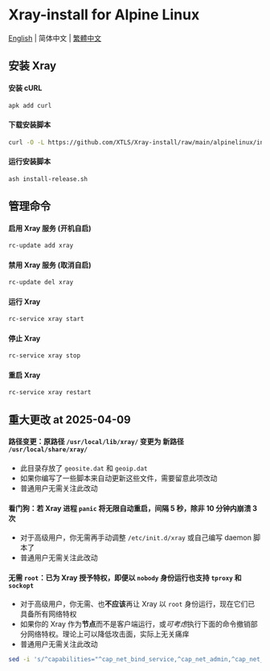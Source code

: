 # Xray-install for Alpine Linux

[English](README.md) | 简体中文 | [繁體中文](README_zh-Hant.md)

## 安装 Xray

#### 安装 cURL

```sh
apk add curl
```

#### 下载安装脚本

```sh
curl -O -L https://github.com/XTLS/Xray-install/raw/main/alpinelinux/install-release.sh
```

#### 运行安装脚本

```sh
ash install-release.sh
```

## 管理命令

#### 启用 Xray 服务 (开机自启)

```sh
rc-update add xray
```

#### 禁用 Xray 服务 (取消自启)

```sh
rc-update del xray
```

#### 运行 Xray

```sh
rc-service xray start
```

#### 停止 Xray

```sh
rc-service xray stop
```

#### 重启 Xray

```sh
rc-service xray restart
```

## 重大更改 at 2025-04-09

#### 路径变更：原路径 `/usr/local/lib/xray/` 变更为 新路径 `/usr/local/share/xray/`

- 此目录存放了 `geosite.dat` 和 `geoip.dat`
- 如果你编写了一些脚本来自动更新这些文件，需要留意此项改动
- 普通用户无需关注此改动

#### 看门狗：若 Xray 进程 `panic` 将无限自动重启，间隔 5 秒，除非 10 分钟内崩溃 3 次

- 对于高级用户，你无需再手动调整 `/etc/init.d/xray` 或自己编写 daemon 脚本了
- 普通用户无需关注此改动

#### 无需 `root`：已为 Xray 授予特权，即便以 `nobody` 身份运行也支持 `tproxy` 和 `sockopt`

- 对于高级用户，你无需、也**不应该**再让 Xray 以 `root` 身份运行，现在它们已具备所有网络特权
- 如果你的 Xray 作为**节点**而不是客户端运行，或*可考虑*执行下面的命令撤销部分网络特权。理论上可以降低攻击面，实际上无关痛痒
- 普通用户无需关注此改动

```sh
sed -i 's/^capabilities="^cap_net_bind_service,^cap_net_admin,^cap_net_raw"$/capabilities="^cap_net_bind_service"/g' /etc/init.d/xray
```
